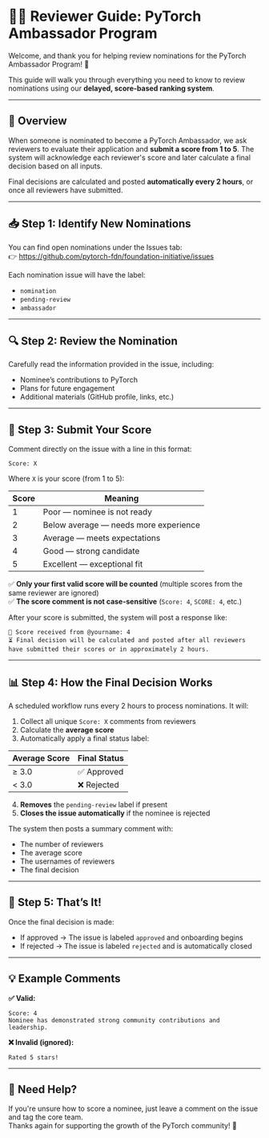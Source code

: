# 🧑‍⚖️ Reviewer Guide: PyTorch Ambassador Program

Welcome, and thank you for helping review nominations for the PyTorch Ambassador Program! 🎉

This guide will walk you through everything you need to know to review nominations using our **delayed, score-based ranking system**.

---

## 📌 Overview

When someone is nominated to become a PyTorch Ambassador, we ask reviewers to evaluate their application and **submit a score from 1 to 5**. The system will acknowledge each reviewer's score and later calculate a final decision based on all inputs.

Final decisions are calculated and posted **automatically every 2 hours**, or once all reviewers have submitted.

---

## 📥 Step 1: Identify New Nominations

You can find open nominations under the Issues tab:  
👉 https://github.com/pytorch-fdn/foundation-initiative/issues

Each nomination issue will have the label:  
- `nomination`  
- `pending-review`  
- `ambassador`  

---

## 🔍 Step 2: Review the Nomination

Carefully read the information provided in the issue, including:  
- Nominee’s contributions to PyTorch  
- Plans for future engagement  
- Additional materials (GitHub profile, links, etc.)

---

## 🧮 Step 3: Submit Your Score

Comment directly on the issue with a line in this format:

```
Score: X
```

Where `X` is your score (from 1 to 5):

| Score | Meaning |
|-------|---------|
| 1 | Poor — nominee is not ready |
| 2 | Below average — needs more experience |
| 3 | Average — meets expectations |
| 4 | Good — strong candidate |
| 5 | Excellent — exceptional fit |

✅ **Only your first valid score will be counted** (multiple scores from the same reviewer are ignored)  
✅ **The score comment is not case-sensitive** (`Score: 4`, `SCORE: 4`, etc.)

After your score is submitted, the system will post a response like:

```
📝 Score received from @yourname: 4
⏳ Final decision will be calculated and posted after all reviewers have submitted their scores or in approximately 2 hours.
```

---

## 📊 Step 4: How the Final Decision Works

A scheduled workflow runs every 2 hours to process nominations. It will:

1. Collect all unique `Score: X` comments from reviewers
2. Calculate the **average score**
3. Automatically apply a final status label:

| Average Score | Final Status |
|---------------|--------------|
| ≥ 3.0 | ✅ Approved |
| < 3.0 | ❌ Rejected |

4. **Removes** the `pending-review` label if present
5. **Closes the issue automatically** if the nominee is rejected

The system then posts a summary comment with:
- The number of reviewers
- The average score
- The usernames of reviewers
- The final decision

---

## 🧼 Step 5: That’s It!

Once the final decision is made:
- If approved → The issue is labeled `approved` and onboarding begins
- If rejected → The issue is labeled `rejected` and is automatically closed

---

## 💡 Example Comments

**✅ Valid:**

```
Score: 4
Nominee has demonstrated strong community contributions and leadership.
```

**❌ Invalid (ignored):**

```
Rated 5 stars!
```

---

## 🙋 Need Help?

If you're unsure how to score a nominee, just leave a comment on the issue and tag the core team.  
Thanks again for supporting the growth of the PyTorch community! 🚀
